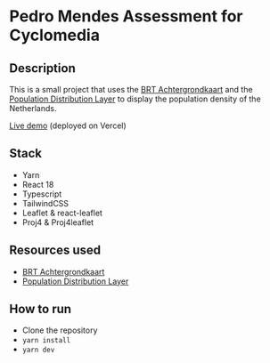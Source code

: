 # Pedro Mendes Assessment for Cyclomedia

## Description

This is a small project that uses the [BRT Achtergrondkaart](https://pdok.nl/dataset) and the [Population Distribution Layer](https://www.pdok.nl/introductie/-/article/cbs-bevolkingsspreiding-population-distribution-) to display the population density of the Netherlands.

[Live demo](https://cyclomedia-assessment.vercel.app/) (deployed on Vercel)

## Stack

- Yarn
- React 18
- Typescript
- TailwindCSS
- Leaflet & react-leaflet
- Proj4 & Proj4leaflet

## Resources used

- [BRT Achtergrondkaart](https://pdok.nl/dataset)
- [Population Distribution Layer](https://www.pdok.nl/introductie/-/article/cbs-bevolkingsspreiding-population-distribution-)

## How to run

- Clone the repository
- `yarn install`
- `yarn dev`